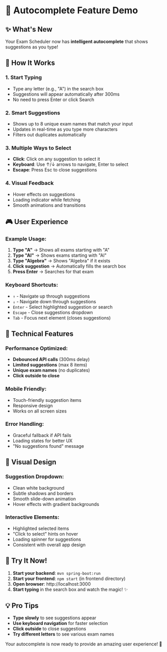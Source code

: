 # 🎯 Autocomplete Feature Demo

## ✨ What's New

Your Exam Scheduler now has **intelligent autocomplete** that shows suggestions as you type!

## 🚀 How It Works

### 1. **Start Typing**
- Type any letter (e.g., "A") in the search box
- Suggestions will appear automatically after 300ms
- No need to press Enter or click Search

### 2. **Smart Suggestions**
- Shows up to 8 unique exam names that match your input
- Updates in real-time as you type more characters
- Filters out duplicates automatically

### 3. **Multiple Ways to Select**
- **Click**: Click on any suggestion to select it
- **Keyboard**: Use ↑/↓ arrows to navigate, Enter to select
- **Escape**: Press Esc to close suggestions

### 4. **Visual Feedback**
- Hover effects on suggestions
- Loading indicator while fetching
- Smooth animations and transitions

## 🎮 User Experience

### Example Usage:
1. **Type "A"** → Shows all exams starting with "A"
2. **Type "Al"** → Shows exams starting with "Al" 
3. **Type "Algebra"** → Shows "Algebra" if it exists
4. **Click suggestion** → Automatically fills the search box
5. **Press Enter** → Searches for that exam

### Keyboard Shortcuts:
- `↑` - Navigate up through suggestions
- `↓` - Navigate down through suggestions  
- `Enter` - Select highlighted suggestion or search
- `Escape` - Close suggestions dropdown
- `Tab` - Focus next element (closes suggestions)

## 🔧 Technical Features

### Performance Optimized:
- **Debounced API calls** (300ms delay)
- **Limited suggestions** (max 8 items)
- **Unique exam names** (no duplicates)
- **Click outside to close**

### Mobile Friendly:
- Touch-friendly suggestion items
- Responsive design
- Works on all screen sizes

### Error Handling:
- Graceful fallback if API fails
- Loading states for better UX
- "No suggestions found" message

## 🎨 Visual Design

### Suggestion Dropdown:
- Clean white background
- Subtle shadows and borders
- Smooth slide-down animation
- Hover effects with gradient backgrounds

### Interactive Elements:
- Highlighted selected items
- "Click to select" hints on hover
- Loading spinner for suggestions
- Consistent with overall app design

## 🚀 Try It Now!

1. **Start your backend**: `mvn spring-boot:run`
2. **Start your frontend**: `npm start` (in frontend directory)
3. **Open browser**: http://localhost:3000
4. **Start typing** in the search box and watch the magic! ✨

## 💡 Pro Tips

- **Type slowly** to see suggestions appear
- **Use keyboard navigation** for faster selection
- **Click outside** to close suggestions
- **Try different letters** to see various exam names

Your autocomplete is now ready to provide an amazing user experience! 🎉
